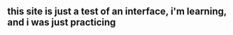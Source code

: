 this site is just a test of an interface, i'm learning, and i was just practicing
---------------------------------------------------------------------------
